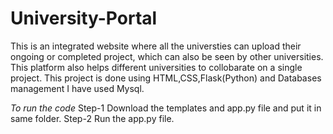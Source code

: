 # University-Portal
This is an integrated website where all the universties can upload their ongoing or completed project, which can also be seen by other universities. This platform also helps different universities to collobarate on a single project.
This project is done using HTML,CSS,Flask(Python) and Databases management I have used Mysql.

*To run the code*
Step-1 Download the templates and app.py file and put it in same folder.
Step-2 Run the app.py file.

